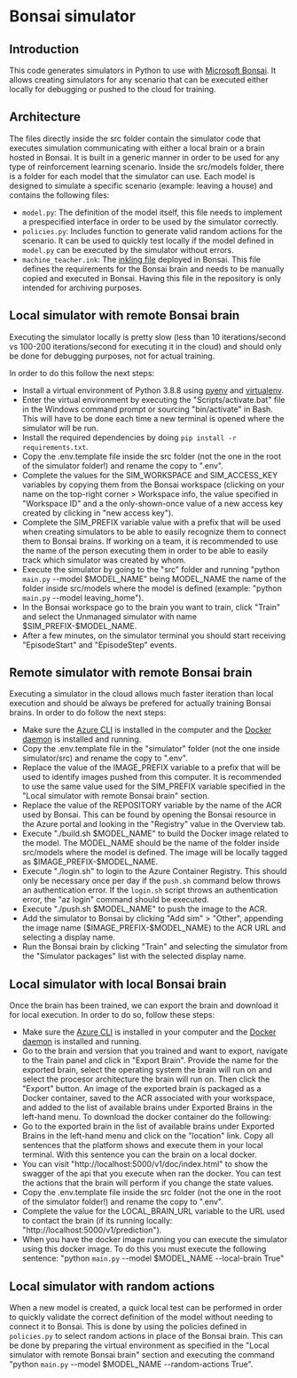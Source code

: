 # Bonsai simulator

## Introduction
This code generates simulators in Python to use with [Microsoft Bonsai](https://docs.microsoft.com/en-us/bonsai/product/). It allows creating simulators for any scenario that can be executed either locally for debugging or pushed to the cloud for training.

## Architecture
The files directly inside the src folder contain the simulator code that executes simulation communicating with either a local brain or a brain hosted in Bonsai. It is built in a generic manner in order to be used for any type of reinforcement learning scenario. Inside the src/models folder, there is a folder for each model that the simulator can use. Each model is designed to simulate a specific scenario (example: leaving a house) and contains the following files:
- `model.py`: The definition of the model itself, this file needs to implement a prespecified interface in order to be used by the simulator correctly.
- `policies.py`: Includes function to generate valid random actions for the scenario. It can be used to quickly test locally if the model defined in `model.py` can be executed by the simulator without errors.
- `machine_teacher.ink`: The [inkling file](https://docs.microsoft.com/en-us/bonsai/inkling/) deployed in Bonsai. This file defines the requirements for the Bonsai brain and needs to be manually copied and executed in Bonsai. Having this file in the repository is only intended for archiving purposes.

## Local simulator with remote Bonsai brain
Executing the simulator locally is pretty slow (less than 10 iterations/second vs 100-200 iterations/second for executing it in the cloud) and should only be done for debugging purposes, not for actual training.

In order to do this follow the next steps:
- Install a virtual environment of Python 3.8.8 using [pyenv](https://github.com/pyenv/pyenv) and [virtualenv](https://virtualenv.pypa.io/en/latest/).
- Enter the virtual environment by executing the "Scripts/activate.bat" file in the Windows command prompt or sourcing "bin/activate" in Bash. This will have to be done each time a new terminal is opened where the simulator will be run.
- Install the required dependencies by doing `pip install -r requirements.txt`.
- Copy the .env.template file inside the src folder (not the one in the root of the simulator folder!) and rename the copy to ".env".
- Complete the values for the SIM_WORKSPACE and SIM_ACCESS_KEY variables by copying them from the Bonsai workspace (clicking on your name on the top-right corner > Workspace info, the value specified in "Workspace ID" and a the only-shown-once value of a new access key created by clicking in "new access key").
- Complete the SIM_PREFIX variable value with a prefix that will be used when creating simulators to be able to easily recognize them to connect them to Bonsai brains. If working on a team, it is recommended to use the name of the person executing them in order to be able to easily track which simulator was created by whom.
- Execute the simulator by going to the "src" folder and running "python `main.py` --model \$MODEL_NAME" being MODEL_NAME the name of the folder inside src/models where the model is defined (example: "python `main.py` --model leaving_home").
- In the Bonsai workspace go to the brain you want to train, click "Train" and select the Unmanaged simulator with name \$SIM_PREFIX-$MODEL_NAME.
- After a few minutes, on the simulator terminal you should start receiving "EpisodeStart" and "EpisodeStep" events.

## Remote simulator with remote Bonsai brain
Executing a simulator in the cloud allows much faster iteration than local execution and should be always be prefered for actually training Bonsai brains. In order to do follow the next steps:
- Make sure the [Azure CLI](https://docs.microsoft.com/en-us/cli/azure/install-azure-cli) is installed in the computer and the [Docker daemon](https://www.docker.com/) is installed and running.
- Copy the .env.template file in the "simulator" folder (not the one inside simulator/src) and rename the copy to ".env".
- Replace the value of the IMAGE_PREFIX variable to a prefix that will be used to identify images pushed from this computer. It is recommended to use the same value used for the SIM_PREFIX variable specified in the "Local simulator with remote Bonsai brain" section.
- Replace the value of the REPOSITORY variable by the name of the ACR used by Bonsai. This can be found by opening the Bonsai resource in the Azure portal and looking in the "Registry" value in the Overview tab.
- Execute "./build.sh \$MODEL_NAME" to build the Docker image related to the model. The MODEL_NAME should be the name of the folder inside src/models where the model is defined. The image will be locally tagged as \$IMAGE_PREFIX-$MODEL_NAME.
- Execute "./login.sh" to login to the Azure Container Registry. This should only be necessary once per day if the `push.sh` command below throws an authentication error. If the `login.sh` script throws an authentication error, the "az login" command should be executed.
- Execute "./push.sh \$MODEL_NAME" to push the image to the ACR.
- Add the simulator to Bonsai by clicking "Add sim" > "Other", appending the image name (\$IMAGE_PREFIX-$MODEL_NAME) to the ACR URL and selecting a display name.
- Run the Bonsai brain by clicking "Train" and selecting the simulator from the "Simulator packages" list with the selected display name.

## Local simulator with local Bonsai brain
Once the brain has been trained, we can export the brain and download it for local execution. In order to do so, follow these steps:
- Make sure the [Azure CLI](https://docs.microsoft.com/en-us/cli/azure/install-azure-cli) is installed in your computer and the [Docker daemon](https://www.docker.com/) is installed and running.
- Go to the brain and version that you trained and want to export, navigate to the Train panel and click in "Export Brain". Provide the name for the exported brain, select the operating system the brain will run on and select the procesor architecture the brain will run on. Then click the "Export" button. An image of the exported brain is packaged as a Docker container, saved to the ACR associated with your workspace, and added to the list of available brains under Exported Brains in the left-hand menu.
To download the docker container do the following:
- Go to the exported brain in the list of available brains under Exported Brains in the left-hand menu and click on the "location" link. Copy all sentences that the platform shows and execute them in your local terminal. With this sentence you can the brain on a local docker.
- You can visit "http://localhost:5000/v1/doc/index.html" to show the swagger of the api that you execute when ran the docker. You can test the actions that the brain will perform if you change the state values.
- Copy the .env.template file inside the src folder (not the one in the root of the simulator folder!) and rename the copy to ".env".
- Complete the value for the LOCAL_BRAIN_URL variable to the URL used to contact the brain (if its running locally: "http://localhost:5000/v1/prediction").
- When you have the docker image running you can execute the simulator using this docker image. To do this you must execute the following sentence: "python `main.py` --model \$MODEL_NAME --local-brain True"

## Local simulator with random actions
When a new model is created, a quick local test can be performed in order to quickly validate the correct definition of the model without needing to connect it to Bonsai. This is done by using the policies defined in `policies.py` to select random actions in place of the Bonsai brain. This can be done by preparing the virtual environment as specified in the "Local simulator with remote Bonsai brain" section and executing the command "python `main.py` --model $MODEL_NAME --random-actions True".
